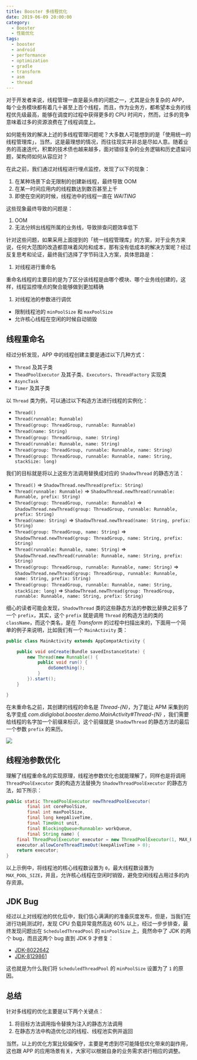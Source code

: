 ```yaml
---
title: Booster 多线程优化
date: 2019-06-09 20:00:00
category:
  - Booster
  - 性能优化
tags:
  - booster
  - android
  - performance
  - optimization
  - gradle
  - transform
  - asm
  - thread
---
```


对于开发者来说，线程管理一直是最头疼的问题之一，尤其是业务复杂的 APP，每个业务模块都有着几十甚至上百个线程，而且，作为业务方，都希望本业务的线程优先级最高，能够在调度的过程中获得更多的 CPU 时间片，然而，过多的竞争意味着过多的资源浪费在了线程调度上。

如何能有效的解决上述的多线程管理问题呢？大多数人可能想到的是「使用统一的线程管理库」，当然，这是最理想的情况，而往往现实并非总是尽如人意。随着业务的高速迭代，积累的技术债也越来越多，面对错综复杂的业务逻辑和历史遗留问题，架构师如何从容应对？

在此之前，我们通过对线程进行埋点监控，发现了以下的现象：

1. 在某种场景下会无限制的创建新线程，最终导致 OOM
1. 在某一时间应用内的线程数达到数百甚至上千
1. 即使在空闲的时候，线程池中的线程一直在 *WAITING*

这些现象最终导致的问题是：

1. OOM
1. 无法分辨出线程所属的业务线，导致排查问题效率低下

针对这些问题，如果采用上面提到的「统一线程管理库」的方案，对于业务方来说，任何大范围的改造都意味着风险和成本，那有没有低成本的解决方案呢？经过反复思考和论证，最终我们选择了字节码注入方案，具体思路是：

1. 对线程进行重命名

  重命名线程的主要目的是为了区分该线程是由哪个模块、哪个业务线创建的，这样，线程监控埋点的聚合能够做到更加精确

1. 对线程池的参数进行调优

  - 限制线程池的 `minPoolSize` 和 `maxPoolSize`
  - 允许核心线程在空闲的时候自动销毁

## 线程重命名

经过分析发现，APP 中的线程创建主要是通过以下几种方式：

- `Thread` 及其子类
- `TheadPoolExecutor` 及其子类、`Executors`、`ThreadFactory` 实现类
- `AsyncTask`
- `Timer` 及其子类

以 `Thread` 类为例，可以通过以下构造方法进行线程的实例化：

- `Thread()`
- `Thread(runnable: Runnable)`
- `Thread(group: ThreadGroup, runnable: Runnable)`
- `Thread(name: String)`
- `Thread(group: ThreadGroup, name: String)`
- `Thread(runnable: Runnable, name: String)`
- `Thread(group: ThreadGroup, runnable: Runnable, name: String)`
- `Thread(group: ThreadGroup, runnable: Runnable, name: String, stackSize: long)`

我们的目标就是将以上这些方法调用替换成对应的 `ShadowThread` 的静态方法：

- `Thread()` => `ShadowThread.newThread(prefix: String)`
- `Thread(runnable: Runnable)` => `ShadowThread.newThread(runnable: Runnable, prefix: String)`
- `Thread(group: ThreadGroup, runnable: Runnable)` => `ShadowThread.newThread(group: ThreadGroup, runnable: Runnable, prefix: String)`
- `Thread(name: String)` => `ShadowThread.newThread(name: String, prefix: String)`
- `Thread(group: ThreadGroup, name: String)` => `ShadowThread.newThread(group: ThreadGroup, name: String, prefix: String)`
- `Thread(runnable: Runnable, name: String)` => `ShadowThread.newThread(runnable: Runnable, name: String, prefix: String)`
- `Thread(group: ThreadGroup, runnable: Runnable, name: String)` => `ShadowThread.newThread(group: ThreadGroup, runnable: Runnable, name: String, prefix: String)`
- `Thread(group: ThreadGroup, runnable: Runnable, name: String, stackSize: long)` => `ShadowThread.newThread(group: ThreadGroup, runnable: Runnable, name: String, prefix: String)`

细心的读者可能会发现，`ShadowThread` 类的这些静态方法的参数比替换之前多了一个 `prefix`，其实，这个 `prefix` 就是调用 `Thread` 的构造方法的类的 `className`，而这个类名，是在 *Transform* 的过程中扫描出来的，下面用一个简单的例子来说明，比如我们有一个 `MainActivity` 类：

```java
public class MainActivity extends AppCompatActivity {

    public void onCreate(Bundle savedInstanceState) {
        new Thread(new Runnable() {
            public void run() {
                doSomething();
            }
        }).start();
    }

}

```

在未重命名之前，其创建的线程的命名是 *Thread-{N}*，为了能让 APM 采集到的名字变成 *com.didiglobal.booster.demo.MainActivity#Thread-{N}* ，我们需要给线程的名字加一个前缀来标识，这个前缀就是 `ShadowThread` 的静态方法的最后一个参数 `prefix` 的来历。

![](https://github.com/didi/booster/blob/master/assets/screenshot-booster-transform-thread.png?raw=true)

## 线程池参数优化

理解了线程重命名的实现原理，线程池参数优化也就能理解了，同样也是将调用 `ThreadPoolExecutor` 类的构造方法替换为 `ShadowThreadPoolExecutor` 的静态方法，如下所示：

```java
public static ThreadPoolExecutor newThreadPoolExecutor(
        final int corePoolSize,
        final int maxPoolSize,
        final long keepAliveTime,
        final TimeUnit unit,
        final BlockingQueue<Runnable> workQueue,
        final String name) {
    final ThreadPoolExecutor executor = new ThreadPoolExecutor(1, MAX_POOL_SIZE, keepAliveTime, unit, workQueue, new NamedThreadFactory(name));
    executor.allowCoreThreadTimeOut(keepAliveTime > 0);
    return executor;
}
```

以上示例中，将线程池的核心线程数设置为 `0`，最大线程数设置为 `MAX_POOL_SIZE`，并且，允许核心线程在空闲时销毁，避免空闲线程占用过多的内存资源。

## JDK Bug

经过以上对线程池的优化后中，我们信心满满的的准备灰度发布，但是，当我们在进行功耗测试时，发现 CPU 负载异常竟然高达 60% 以上，经过一步步排查，最终发现问题出在 `ScheduledThreadPool` 的 `minPoolSize` 上，竟然命中了 JDK 的两个 bug，而且这两个 bug 直到 JDK 9 才修复：

- [JDK-8022642](https://bugs.openjdk.java.net/browse/JDK-8022642)
- [JDK-8129861](https://bugs.openjdk.java.net/browse/JDK-8129861)

这也就是为什么我们将 `ScheduledThreadPool` 的 `minPoolSize` 设置为了 `1` 的原因。

## 总结

针对多线程的优化主要是以下两个关键点：

1. 将目标方法调用指令替换为注入的静态方法调用
1. 在静态方法中构造优化过的线程、线程池实例并返回

当然，以上的优化方案比较偏保守，主要是考虑到尽可能降低优化带来的副作用，这也跟 APP 的应用场景有关，大家可以根据自身的业务需求进行相应的调整。

